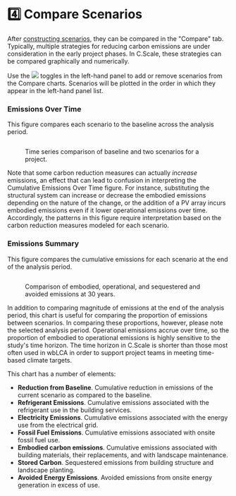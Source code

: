 # 4️⃣ Compare Scenarios

After [constructing scenarios](../reduce-emissions/), they can be compared in the "Compare" tab. Typically, multiple strategies for reducing carbon emissions are under consideration in the early project phases. In C.Scale, these strategies can be compared graphically and numerically.

Use the ![](<../../.gitbook/assets/image (19).png>) toggles in the left-hand panel to add or remove scenarios from the Compare charts. Scenarios will be plotted in the order in which they appear in the left-hand panel list.

### Emissions Over Time

This figure compares each scenario to the baseline across the analysis period.

<figure><img src="../../.gitbook/assets/image (20).png" alt=""><figcaption><p>Time series comparison of baseline and two scenarios for a project. </p></figcaption></figure>

Note that some carbon reduction measures can actually _increase_ emissions, an effect that can lead to confusion in interpreting the Cumulative Emissions Over Time figure. For instance, substituting the structural system can increase or decrease the embodied emissions depending on the nature of the change, or the addition of a PV array incurs embodied emissions even if it lower operational emissions over time. Accordingly, the patterns in this figure require interpretation based on the carbon reduction measures modeled for each scenario.

### Emissions Summary

This figure compares the cumulative emissions for each scenario at the end of the analysis period.

<figure><img src="../../.gitbook/assets/image (21).png" alt=""><figcaption><p>Comparison of embodied, operational, and sequestered and avoided emissions at 30 years.</p></figcaption></figure>

In addition to comparing magnitude of emissions at the end of the analysis period, this chart is useful for comparing the proportion of emissions between scenarios. In comparing these proportions, however, please note the selected analysis period. Operational emissions accrue over time, so the proportion of embodied to operational emissions is highly sensitive to the study's time horizon. The time horizon in C.Scale is shorter than those most often used in wbLCA in order to support project teams in meeting time-based climate targets.&#x20;

This chart has a number of elements:

* **Reduction from Baseline**. Cumulative reduction in emissions of the current scenario as compared to the baseline.
* **Refrigerant Emissions**. Cumulative emissions associated with the refrigerant use in the building services.&#x20;
* **Electricity Emissions**. Cumulative emissions associated with the energy use from the electrical grid.&#x20;
* **Fossil Fuel Emissions**. Cumulative emissions associated with onsite fossil fuel use.&#x20;
* **Embodied carbon emissions**. Cumulative emissions associated with building materials, their replacements, and with landscape maintenance.
* **Stored Carbon**. Sequestered emissions from building structure and landscape planting.
* **Avoided Energy Emissions**. Avoided emissions from onsite energy generation in excess of use.
